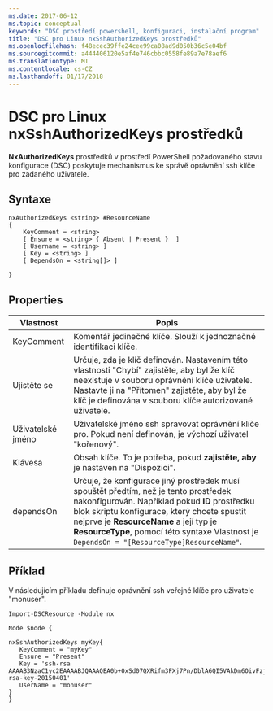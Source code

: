 ```yaml
---
ms.date: 2017-06-12
ms.topic: conceptual
keywords: "DSC prostředí powershell, konfiguraci, instalační program"
title: "DSC pro Linux nxSshAuthorizedKeys prostředků"
ms.openlocfilehash: f48ecec39ffe24cee99ca08ad9d050b36c5e04bf
ms.sourcegitcommit: a444406120e5af4e746cbbc0558fe89a7e78aef6
ms.translationtype: MT
ms.contentlocale: cs-CZ
ms.lasthandoff: 01/17/2018
---
```

# <a name="dsc-for-linux-nxsshauthorizedkeys-resource"></a>DSC pro Linux nxSshAuthorizedKeys prostředků

**NxAuthorizedKeys** prostředků v prostředí PowerShell požadovaného stavu konfigurace (DSC) poskytuje mechanismus ke správě oprávnění ssh klíče pro zadaného uživatele.

## <a name="syntax"></a>Syntaxe

```
nxAuthorizedKeys <string> #ResourceName
{
    KeyComment = <string>
    [ Ensure = <string> { Absent | Present }  ]
    [ Username = <string> ]
    [ Key = <string> ]
    [ DependsOn = <string[]> ]

}
```

## <a name="properties"></a>Properties

|  Vlastnost |  Popis | 
|---|---|
| KeyComment| Komentář jedinečné klíče. Slouží k jednoznačné identifikaci klíče.| 
| Ujistěte se| Určuje, zda je klíč definován. Nastavením této vlastnosti "Chybí" zajistěte, aby byl že klíč neexistuje v souboru oprávnění klíče uživatele. Nastavte ji na "Přítomen" zajistěte, aby byl že klíč je definována v souboru klíče autorizované uživatele.| 
| Uživatelské jméno| Uživatelské jméno ssh spravovat oprávnění klíče pro. Pokud není definován, je výchozí uživatel "kořenový".| 
| Klávesa| Obsah klíče. To je potřeba, pokud **zajistěte, aby** je nastaven na "Dispozici".| 
| dependsOn | Určuje, že konfigurace jiný prostředek musí spouštět předtím, než je tento prostředek nakonfigurován. Například pokud **ID** prostředku blok skriptu konfigurace, který chcete spustit nejprve je **ResourceName** a její typ je **ResourceType**, pomocí této syntaxe Vlastnost je `DependsOn = "[ResourceType]ResourceName"`.| 

## <a name="example"></a>Příklad

V následujícím příkladu definuje oprávnění ssh veřejné klíče pro uživatele "monuser".

```
Import-DSCResource -Module nx 

Node $node {

nxSshAuthorizedKeys myKey{
   KeyComment = "myKey"
   Ensure = "Present"
   Key = 'ssh-rsa AAAAB3NzaC1yc2EAAAABJQAAAQEA0b+0xSd07QXRifm3FXj7Pn/DblA6QI5VAkDm6OivFzj3U6qGD1VJ6AAxWPCyMl/qhtpRtxZJDu/TxD8AyZNgc8aN2CljN1hOMbBRvH2q5QPf/nCnnJRaGsrxIqZjyZdYo9ZEEzjZUuMDM5HI1LA9B99k/K6PK2Bc1NLivpu7nbtVG2tLOQs+GefsnHuetsRMwo/+c3LtwYm9M0XfkGjYVCLO4CoFuSQpvX6AB3TedUy6NZ0iuxC0kRGg1rIQTwSRcw+McLhslF0drs33fw6tYdzlLBnnzimShMuiDWiT37WqCRovRGYrGCaEFGTG2e0CN8Co8nryXkyWc6NSDNpMzw== rsa-key-20150401'
   UserName = "monuser"
} 
}
```

